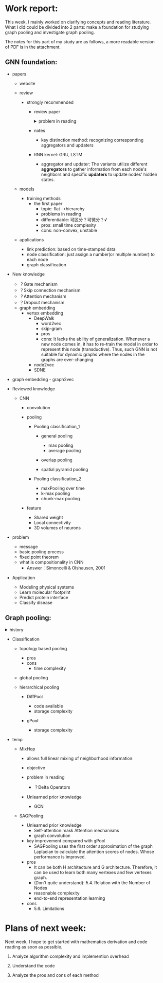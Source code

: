 # Work report:

This week, I mainly worked on clarifying concepts and reading literature. What I did could be divided into 2 parts: make a foundation for studying graph pooling and investigate graph pooling.

The notes for this part of my study are as follows, a more readable version of PDF is in the attachment.

## GNN foundation:

- papers

  - website

  - review
    - strongly recommended
      - review paper
       	    <details>
       	            <summary>problem in reading</summary>
       	                  	diffusion process<br>
       	                  	what is a parameterization with smooth coefficients<br>
       	                  	K-localized
       	                </details>
      
      - notes
      
        - key distinction method: recognizing corresponding aggregators and updaters
      - RNN kernel: GRU, LSTM
        - aggregator and updater: The variants utilize different **aggregators** to gather information from each node's neighbors and specific **updaters** to update nodes' hidden states.
    
  - models
  
    - training methods
      - the first paper
        - topic: flat—\>hierarchy
        - problems in reading
        - differentiable: 可区分？可微分？√
        - pros: small time complexity
        - cons: non-convex, unstable
    
  - applications
  
    - link prediction: based on time-stamped data
    - node classification: just assign a number(or multiple number) to each node
    - graph classification
  
- New knowledge
  - ？Gate mechanism
  - ？Skip connection mechanism
  - ？Attention mechanism
  - ？Dropout mechanism
  - graph embedding
    - vertex embedding
      - DeepWalk
        - word2vec
        - skip-gram
        - pros
        - cons: It lacks the ability of generalization. Whenever a new node comes in, it has to re-train the model in order to represent this node (transductive). Thus, such GNN is not suitable for dynamic graphs where the nodes in the graphs are ever-changing
      - node2vec
      - SDNE
- graph embedding
      - graph2vec

- Reviewed knowledge

  - CNN

    - convolution

    - pooling

      - Pooling classification_1

        - general pooling
          - max pooling
          - average pooling

        - overlap pooling

        - spatial pyramid pooling

      - Pooling classification_2
        - maxPooling over time
        - k-max pooling
        - chunk-max pooling

    - feature
      - Shared weight
      - Local connectivity
      - 3D volumes of neurons

- problem
  - message
  - basic pooling process
  - fixed point theorem
  - what is compositionality in CNN
    - Answer：Simoncelli & Olshausen, 2001

- Application
  - Modeling physical systems
  - Learn molecular footprint
  - Predict protein interface
  - Classify disease

## Graph pooling:

<details>
    <summary>history</summary>
    Previous researches have adopted the pooling method that considers only graph topology (Defferrard et al., 2016; Rhee et al., 2018). With growing interest in graph pooling, several improved methods have been proposed (Dai et al., 2016; Duvenaud et al., 2015; Gilmer et al., 2017b; Zhang et al., 2018b). They utilize node features to obtain a smaller graph representation. Recently, Ying et al.; Gao & Ji; Cangea et al. have proposed innovative pooling methods that can learn hierarchical representations of graphs. These methods allow Graph Neural Networks (GNNs) to attain scaled-down graphs after pooling in an end-to-end fashion.
</details>

- Classification
  - topology based pooling
    - pros
    - cons
      - time complexity
    
  - global pooling
  
  - hierarchical pooling
  
    - DiffPool
      - code available
      - storage complexity
  
    - gPool
      - storage complexity

- temp

  - MixHop
    - allows full linear mixing of neighborhood information
    - objective
    - problem in reading
      - ？Delta Operators
    
    - Unlearned prior knowledge
      - GCN
  
  - SAGPooling
    - Unlearned prior knowledge
      - Self-attention mask Attention mechanisms
      - graph convolution
    - key improvement compared with gPool
      - SAGPooling uses  the ﬁrst order approximation of the graph Laplacian to calculate the attention scores of nodes. Whose performance is improved.
    - pros
      - It can be both H architecture and G architecture. Therefore, it can be used to learn both many vertexes and few vertexes graph. 
      - (Don't quite understand): 5.4. Relation with the Number of Nodes
      - reasonable complexity
      - end-to-end representation learning
    - cons
      - 5.6. Limitations
# Plans of next week:

Next week, I hope to get started with mathematics derivation and code reading as soon as possible.

1.  Analyze algorithm complexity and implemention overhead

2.  Understand the code

3.  Analyze the pros and cons of each method
